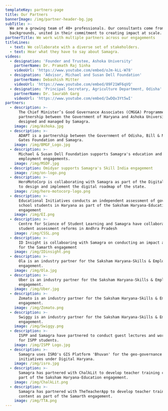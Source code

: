 ```yaml
---
templateKey: partners-page
title: Our Partners
bannerImage: /img/partner-header-bg.jpg
subTitle: >-
  We are a growing team of 40+ professionals. Our consultants come from diverse
  backgrounds, united in their commitment to creating impact at scale.
partnerTitle: We work with multiple partners across our engagements
titleLines:
  - text: We collaborate with a diverse set of stakeholders.
  - text: Hear what they have to say about Samagra.
videos:
  - designation: 'Founder and Trustee, Ashoka University'
    partnerName: Dr. Pramath Raj Sinha
    videoUrl: 'https://www.youtube.com/embed/oJm-kLL-W78'
  - designation: 'Advisor, Michael and Susan Dell Foundation'
    partnerName: Debashish Mitter
    videoUrl: 'https://www.youtube.com/embed/89F21WF6qVQ'
  - designation: 'Principal Secretary, Agriculture Department, Odisha'
    partnerName: Dr. Saurabh Garg
    videoUrl: 'https://www.youtube.com/embed/IwDQv3Yt5wI'
partners:
  - description: >-
      The Chief Minister’s Good Governance Associates (CMGGA) Programme is a
      partnership between the Government of Haryana and Ashoka University,
      designed and managed by Samagra.
    image: /img/Ashoka.jpg
  - description: >-
      ADAPT is a partnership between the Government of Odisha, Bill & Melinda
      Gates Foundation and Samagra.
    image: /img/BMGF_Logo.jpg
  - description: >-
      Michael & Susan Dell Foundation supports Samagra's education and
      employment engagements.
    image: /img/MSDF.jpg
  - description: Omidyar supports Samagra's Skill India engagement
    image: /img/on-logo.png
  - description: >-
      HeroMotoCorp is collaborating with Samagra as part of the Digital Haryana
      to design and implement the digital roadmap of the state.
    image: /img/hero-motocorp-logo.png
  - description: >-
      Educational Initiatives conducts an independent assessment of government
      school students in Haryana as part of the Saksham Haryana-Education
      engagement
    image: /img/EI.png
  - description: >-
      Centre for Science of Student Learning and Samagra have collaborated on
      student assessment reforms in Andhra Pradesh
    image: /img/CSSL.png
  - description: >-
      ID Insight is collaboaring with Samagra on conducting an impact assessment
      for the Samarth engagement
    image: /img/IDinsight.png
  - description: >-
      Ola is an industry partner for the Saksham Haryana-Skills & Employment
      engagement.
    image: /img/Ola.jpg
  - description: >-
      Uber is an industry partner for the Saksham Haryana-Skills & Employment
      engagement.
    image: /img/Uber.jpg
  - description: >-
      Zomato is an industry partner for the Saksham Haryana-Skills & Employment
      engagement.
    image: /img/Zomato.png
  - description: >-
      Swiggy is an industry partner for the Saksham Haryana-Skills & Employment
      engagement.
    image: /img/Swiggy.png
  - description: >-
      ISPP and Samagra have partnered to conduct guest lectures and workshops
      for ISPP students.
    image: /img/ISPP Logo.jpg
  - description: >-
      Samagra uses ISRO's GIS Platform 'Bhuvan' for the geo-governance
      initiatives under Digital Haryana.
    image: /img/isro.jpg
  - description: >-
      Samagra has partnered with ChalkLit to develop teacher training content as
      part of the Saksham Haryana-Education engagement.
    image: /img/ChalkLit.png
  - description: >-
      Samagra has partnered with TheTeacherApp to develop teacher training
      content as part of the Samarth engagement.
    image: /img/TTA.png
---
```


